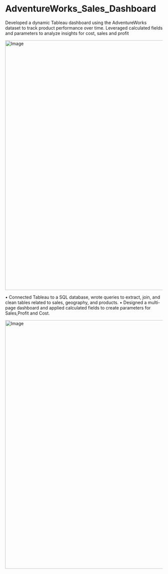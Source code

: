 # AdventureWorks_Sales_Dashboard
Developed a dynamic Tableau dashboard using the AdventureWorks dataset to track product performance over time. Leveraged calculated fields and parameters to analyze insights for cost, sales and profit

<img width="798" alt="Image" src="https://github.com/user-attachments/assets/6a73d11f-983d-42e6-8cbe-0f41197fea3d" />

•	Connected Tableau to a SQL database, wrote queries to extract, join, and clean tables related to sales, geography, and products.
•	Designed a multi-page dashboard and applied calculated fields to create parameters for Sales,Profit and Cost.



<img width="794" alt="Image" src="https://github.com/user-attachments/assets/51ecdb7e-2413-4399-a9dd-27de94fe2389" />
